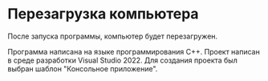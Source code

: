# Перезагрузка компьютера

После запуска программы, компьютер будет перезагружен.

Программа написана на языке программирования C++. Проект написан в среде  разработки Visual Studio 2022. Для создания проекта был выбран шаблон "Консольное приложение".

